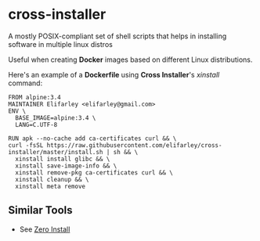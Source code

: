 # cross-installer
A mostly POSIX-compliant set of shell scripts that helps in installing software in multiple linux distros

Useful when creating **Docker** images based on different Linux distributions.

Here's an example of a **Dockerfile** using **Cross Installer**'s *xinstall* command:

    FROM alpine:3.4
    MAINTAINER Elifarley <elifarley@gmail.com>
    ENV \
      BASE_IMAGE=alpine:3.4 \
      LANG=C.UTF-8

    RUN apk --no-cache add ca-certificates curl && \
    curl -fsSL https://raw.githubusercontent.com/elifarley/cross-installer/master/install.sh | sh && \
      xinstall install glibc && \
      xinstall save-image-info && \
      xinstall remove-pkg ca-certificates curl && \
      xinstall cleanup && \
      xinstall meta remove

## Similar Tools
* See [Zero Install](http://0install.net/)
